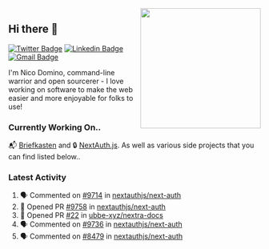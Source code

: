 <img align="right" src="https://user-images.githubusercontent.com/7415984/172472491-91b16eac-fa22-4ecf-92df-d687139fd1f9.gif" width="240" />

## Hi there 👋

[![Twitter Badge](https://img.shields.io/badge/-@ndom91-1ca0f1?style=flat-square&labelColor=1ca0f1&logo=twitter&logoColor=white&link=https://twitter.com/ndom91)](https://twitter.com/ndom91) [![Linkedin Badge](https://img.shields.io/badge/-ndom91-blue?style=flat-square&logo=Linkedin&logoColor=white&link=https://www.linkedin.com/in/ndom91/)](https://www.linkedin.com/in/ndom91/) [![Gmail Badge](https://img.shields.io/badge/-yo@ndo.dev-c14438?style=flat-square&logo=mail.ru&logoColor=white&link=mailto:yo@ndo.dev)](mailto:yo@ndo.dev)

I'm Nico Domino, command-line warrior and open sourcerer - I love working on software to make the web easier and more enjoyable for folks to use! 

### Currently Working On..

📬 [Briefkasten](https://briefkastenhq.com) and 🔒 [NextAuth.js](https://github.com/nextauthjs/next-auth). As well as various side projects that you can find listed below..

<!--START_SECTION_PROFILE_VIEWS:readme-info-->
<!--END_SECTION_PROFILE_VIEWS:readme-info-->

<!--START_SECTION_DAILY_COMMIT:readme-info-->
<!--END_SECTION_DAILY_COMMIT:readme-info-->

<!--START_SECTION_WEEKLY_COMMIT:readme-info-->
<!--END_SECTION_WEEKLY_COMMIT:readme-info-->

### Latest Activity

<!--START_SECTION:activity-->
1. 🗣 Commented on [#9714](https://github.com/nextauthjs/next-auth/pull/9714#issuecomment-1908553720) in [nextauthjs/next-auth](https://github.com/nextauthjs/next-auth)
2. 💪 Opened PR [#9758](https://github.com/nextauthjs/next-auth/pull/9758) in [nextauthjs/next-auth](https://github.com/nextauthjs/next-auth)
3. 💪 Opened PR [#22](https://github.com/ubbe-xyz/nextra-docs/pull/22) in [ubbe-xyz/nextra-docs](https://github.com/ubbe-xyz/nextra-docs)
4. 🗣 Commented on [#9736](https://github.com/nextauthjs/next-auth/pull/9736#issuecomment-1906663269) in [nextauthjs/next-auth](https://github.com/nextauthjs/next-auth)
5. 🗣 Commented on [#8479](https://github.com/nextauthjs/next-auth/issues/8479#issuecomment-1906659603) in [nextauthjs/next-auth](https://github.com/nextauthjs/next-auth)
<!--END_SECTION:activity-->
